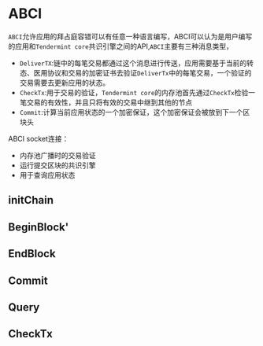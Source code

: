 # ABCI

`ABCI`允许应用的拜占庭容错可以有任意一种语言编写，ABCI可以认为是用户编写的应用和`Tendermint core`共识引擎之间的API,`ABCI`主要有三种消息类型，
- `DeliverTX`:链中的每笔交易都通过这个消息进行传送，应用需要基于当前的转态、医用协议和交易的加密证书去验证`DeliverTx`中的每笔交易，一个验证的交易需要去更新应用的状态。
- `CheckTx`:用于交易的验证，`Tendermint core`的内存池首先通过`CheckTx`检验一笔交易的有效性，并且只将有效的交易中继到其他的节点
- `Commit`:计算当前应用状态的一个加密保证，这个加密保证会被放到下一个区块头

ABCI socket连接：
- 内存池广播时的交易验证
- 运行提交区块的共识引擎
- 用于查询应用状态

## initChain
## BeginBlock'
## EndBlock
## Commit
## Query
## CheckTx